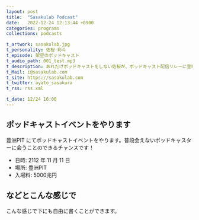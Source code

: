 ```yaml
---
layout: post
title:  "Sasakulab Podcast"
date:   2022-12-24 12:13:44 +0900
categories: programs
collections: podcasts

t_artwork: sasakulab.jpg
t_personality: 佐桜 彩斗
t_episode: 架空のポッドキャスト
t_audio_path: 001_test.mp3
t_description: あれだけポッドキャストをしない佐桜が、ポッドキャスト配信リレーに登場！　場馴れしていない佐桜に、ポットキャストはできるのか！　乞うご期待！
t_Mail: i@sasakulab.com
t_site: https://sasakulab.com
t_twitter: ayato_sasakura
t_rss: rss.xml

t_date: 12/24 16:00
---
```


## ポッドキャストイベントをやります

豊洲PIT にてポッドキャストイベントをやります。普段会えないポッドキャスターに会うことのできるチャンスです！

- 日時: 2112 年 11 月 11 日
- 場所: 豊洲PIT
- 入場料: 5000兆円

## などとこんな感じで

こんな感じで下にも自由に書くことができます。
